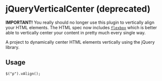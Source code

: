 jQueryVerticalCenter (deprecated)
====================
**IMPORTANT!** You really should no longer use this plugin to vertically align your HTML elements. The HTML spec now includes [`flexbox`](https://developer.mozilla.org/en-US/docs/Learn/CSS/CSS_layout/Flexbox) which is better able to vertically center your content in pretty much every single way.

A project to dynamically center HTML elements vertically using the jQuery library.

Usage
--------------------
    $("p").vAlign();
